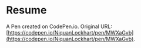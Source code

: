 # Resume

A Pen created on CodePen.io. Original URL: [https://codepen.io/NiquanLockhart/pen/MWXaGvb](https://codepen.io/NiquanLockhart/pen/MWXaGvb).


